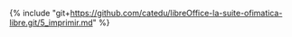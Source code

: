 {% include "git+https://github.com/catedu/libreOffice-la-suite-ofimatica-libre.git/5_imprimir.md" %}